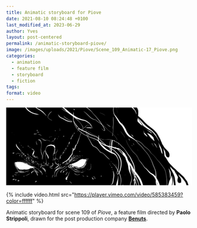 ```yaml
---
title: Animatic storyboard for Piove
date: 2021-08-10 08:24:48 +0100
last_modified_at: 2023-06-29
author: Yves
layout: post-centered
permalink: /animatic-storyboard-piove/
image: /images/uploads/2021/Piove/Scene_109_Animatic-17_Piove.png
categories:
  - animation
  - feature film
  - storyboard
  - fiction
tags:
format: video
---
```

![animation characters test WIP sketch](/images/uploads/2021/Piove/Scene_109_Animatic-17_Piove.png)


{% include video.html src="https://player.vimeo.com/video/585383459?color=ffffff" %}


Animatic storyboard for scene 109 of *Piove*, a feature film directed by **Paolo Strippoli**, drawn for the post production company **[Benuts](https://benuts.be)**.